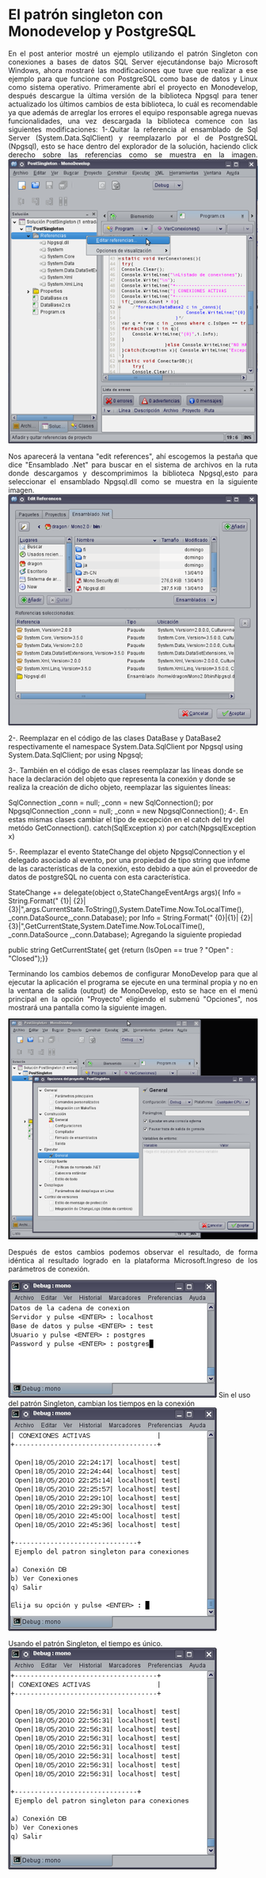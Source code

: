 # El patrón singleton con Monodevelop y PostgreSQL

<p align="justify">
En el post anterior mostré un ejemplo utilizando el patrón Singleton con conexiones a bases de datos SQL Server ejecutándonse bajo Microsoft Windows, ahora mostraré las modificaciones que tuve que realizar a ese ejemplo para que funcione con PostgreSQL como base de datos y Linux como sistema operativo.
Primeramente abrí el proyecto en Monodevelop, después descargue la última versión de la biblioteca Npgsql para tener actualizado los últimos cambios de esta biblioteca, lo cuál es recomendable ya que además de arreglar los errores el equipo responsable agrega nuevas funcionalidades, una vez descargada la biblioteca comence con las siguientes modificaciones: 
1-.Quitar la referencia al ensamblado de Sql Server (System.Data.SqlClient) y reemplazarlo por el de PostgreSQL (Npgsql), esto se hace dentro del explorador de la solución, haciendo click derecho sobre las referencias como se muestra en la imagen.

<img src="sinlin0.png"/>

</p>

<p align="justify">
Nos aparecerá la ventana "edit references", ahí escogemos la pestaña que dice "Ensamblado .Net" para buscar en el sistema de archivos en la ruta donde descargamos y descomprimimos la biblioteca Npgsql,esto para seleccionar el ensamblado Npgsql.dll como se muestra en la siguiente imagen.

<img src="sinlin5.png"/>

2-. Reemplazar en el código de las clases DataBase y DataBase2 respectivamente el namespace System.Data.SqlClient por Npgsql using System.Data.SqlClient; por using Npgsql;

3-. También en el código de esas clases reemplazar las líneas donde se hace la declaración del objeto que representa la conexión y donde se realiza la creación de dicho objeto, reemplazar las siguientes líneas:
</p>

SqlConnection _conn = null;
_conn = new SqlConnection();
por
NpgsqlConnection _conn = null;
_conn = new NpgsqlConnection();
4-. En estas mismas clases cambiar el tipo de excepción en el catch del try del metódo GetConnection(). catch(SqlException x) por catch(NpgsqlException x)

5-. Reemplazar el evento StateChange del objeto NpgsqlConnection y el delegado asociado al evento, por una propiedad de tipo string que infome de las características de la conexión, esto debido a que aún el proveedor de datos de postgreSQL no cuenta con esta característica.

StateChange += delegate(object o,StateChangeEventArgs args){
    Info = String.Format(" {1}| {2}| {3}|",args.CurrentState.ToString(),System.DateTime.Now.ToLocalTime(),
_conn.DataSource,_conn.Database);
por
Info = String.Format(" {0}|{1}| {2}| {3}|",GetCurrentState,System.DateTime.Now.ToLocalTime(),
_conn.DataSource ,_conn.Database);
Agregando la siguiente propiedad

public string GetCurrentState{ get {return (IsOpen == true ? "Open" : "Closed");}}

<p align="justify">
Terminando los cambios debemos de configurar MonoDevelop para que al ejecutar la aplicación el programa se ejecute en una terminal propia y no en la ventana de salida (output) de MonoDevelop, esto se hace en el menú principal en la opción "Proyecto" eligiendo el submenú "Opciones", nos mostrará una pantalla como la siguiente imagen.
</p>
<img src="sinlin6.png"/>
<p align="justify">
Después de estos cambios podemos observar el resultado, de forma idéntica al resultado logrado en la plataforma Microsoft.Ingreso de los parámetros de conexión.
</p>
<img src="sinlin1.png">
Sin el uso del patrón Singleton, cambian los tiempos en la conexión

<img src="sinlin2.png"/>

Usando el patrón Singleton, el tiempo es único.
<img src="sinlin4.png"/>
